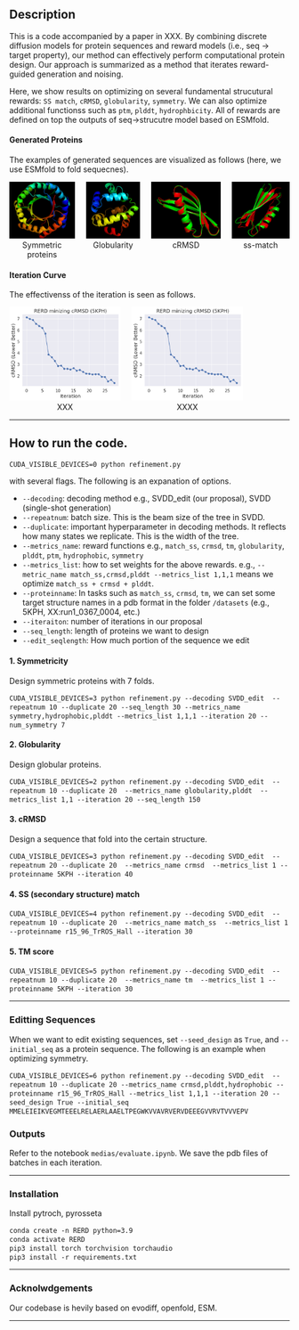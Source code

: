 ## Description 

This is a code accompanied by a paper in XXX. By combining discrete diffusion models for protein sequences and reward models (i.e., seq -> target property), our method can effectively perform computational protein design. Our approach is summarized as a method that iterates reward-guided generation and noising.  


Here, we show results on optimizing on several fundamental strucutural rewards: ``SS match``, ``cRMSD``, ``globularity``, ``symmetry``. We can also optimize additional functionss such as ``ptm``, ``plddt``, ``hydrophbicity``. All of rewards are defined on top the outputs of seq->strucutre model based on ESMfold. 

#### Generated Proteins 
The examples of generated sequences are visualized as follows (here, we use ESMfold to fold sequecnes).

<div style="display: flex; gap: 20px;">

  <figure style="margin: 0;">
    <img src="medias/symmetric.png" alt="Image 1" width="180"/>
    <figcaption style="text-align: center;">Symmetric proteins</figcaption>
  </figure>

  <figure style="margin: 0;">
    <img src="medias/globularity.png" alt="Image 2" width="150"/>
    <figcaption style="text-align: center;">Globularity</figcaption>
  </figure>

  <figure style="margin: 0;">
    <img src="medias/crsmd_5kph_0.8.png" alt="Image 3" width="190"/>
    <figcaption style="text-align: center;">cRMSD</figcaption>
  </figure>

  <figure style="margin: 0;">
    <img src="medias/ss_match_r15.png" alt="Image 4" width="160"/>
    <figcaption style="text-align: center;">ss-match</figcaption>
  </figure>


</div>

#### Iteration Curve 

The effectivenss of the iteration is seen as follows. 

<div style="display: flex; gap: 20px;">

  <figure style="margin: 0;">
    <img src="medias/cRMSD_5KPH.png" alt="Image 1" width="200"/>
    <figcaption style="text-align: center;">XXX</figcaption>
  </figure>

  <figure style="margin: 0;">
    <img src="medias/cRMSD_5KPH.png" alt="Image 2" width="200"/>
    <figcaption style="text-align: center;">XXXX</figcaption>
  </figure>

</div>

----

## How to run the code. 

```
CUDA_VISIBLE_DEVICES=0 python refinement.py
```
with several flags. The following is an expanation of options. 

* ``--decoding``: decoding method e.g., SVDD_edit (our proposal), SVDD (single-shot generation)
* ``--repeatnum``: batch size. This is the beam size of the tree in SVDD. 
* ``--duplicate``: important hyperparameter in decoding methods. It reflects how many states we replicate. This is the width of the tree.  
* ``--metrics_name``: reward functions e.g., ``match_ss``, ``crmsd``, ``tm``, ``globularity``, ``plddt``, ``ptm``, ``hydrophobic``, ``symmetry``
* ``--metrics_list``: how to set weights for the above rewards. e.g., ``--metric_name match_ss,crmsd,plddt --metrics_list 1,1,1`` means we optimize ``match_ss + crmsd + plddt``. 
* ``--proteinname``: In tasks such as ``match_ss``, ``crmsd``, ``tm``, we can set some target structure names in a pdb format in the folder ``/datasets`` (e.g., 5KPH, XX:run1_0367_0004, etc.) 
* ``--iteraiton``: number of iterations in our proposal 
* ``--seq_length``: length of proteins we want to design 
*  ``--edit_seqlength``: How much portion of the sequence we edit   



#### 1. Symmetricity 

Design symmetric proteins with 7 folds. 

```
CUDA_VISIBLE_DEVICES=3 python refinement.py --decoding SVDD_edit  --repeatnum 10 --duplicate 20 --seq_length 30 --metrics_name symmetry,hydrophobic,plddt --metrics_list 1,1,1 --iteration 20 --num_symmetry 7
```

#### 2. Globularity 

Design globular proteins. 

```
CUDA_VISIBLE_DEVICES=2 python refinement.py --decoding SVDD_edit  --repeatnum 10 --duplicate 20  --metrics_name globularity,plddt  --metrics_list 1,1 --iteration 20 --seq_length 150
```

#### 3. cRMSD 

Design a sequence that fold into the certain structure. 

```
CUDA_VISIBLE_DEVICES=3 python refinement.py --decoding SVDD_edit  --repeatnum 20 --duplicate 20  --metrics_name crmsd  --metrics_list 1 --proteinname 5KPH --iteration 40
```

#### 4. SS (secondary structure) match
```
CUDA_VISIBLE_DEVICES=4 python refinement.py --decoding SVDD_edit  --repeatnum 10 --duplicate 20  --metrics_name match_ss  --metrics_list 1 --proteinname r15_96_TrROS_Hall --iteration 30
```

#### 5. TM score 

```
CUDA_VISIBLE_DEVICES=5 python refinement.py --decoding SVDD_edit  --repeatnum 10 --duplicate 20  --metrics_name tm  --metrics_list 1 --proteinname 5KPH --iteration 30
```

----

### Editting Sequences 

When we want to edit existing sequences, set ``--seed_design`` as ``True``, and ``--initial_seq`` as a protein sequence. The following is an example when optimizing symmetry. 

```
CUDA_VISIBLE_DEVICES=6 python refinement.py --decoding SVDD_edit  --repeatnum 10 --duplicate 20 --metrics_name crmsd,plddt,hydrophobic --proteinname r15_96_TrROS_Hall --metrics_list 1,1,1 --iteration 20 --seed_design True --initial_seq MMELEIEIKVEGMTEEELRELAERLAAELTPEGWKVVAVRVERVDEEEGVVRVTVVVEPV  
```

### Outputs 

Refer to the notebook ```medias/evaluate.ipynb```. We save the pdb files of batches in each iteration. 

----

### Installation 

Install pytroch, pyrosseta 

```
conda create -n RERD python=3.9 
conda activate RERD
pip3 install torch torchvision torchaudio
pip3 install -r requirements.txt
```
-----------

### Acknolwdgements 

Our codebase is hevily based on evodiff, openfold, ESM. 

--------------------


